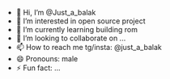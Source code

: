 - 👋 Hi, I’m @Just_a_balak
- 👀 I’m interested in open source project
- 🌱 I’m currently learning building rom
- 💞️ I’m looking to collaborate on ...
- 📫 How to reach me tg/insta: @just_a_balak
- 😄 Pronouns: male
- ⚡ Fun fact: ...

<!---
Justabalak/Justabalak is a ✨ special ✨ repository because its `README.md` (this file) appears on your GitHub profile.
You can click the Preview link to take a look at your changes.
--->
